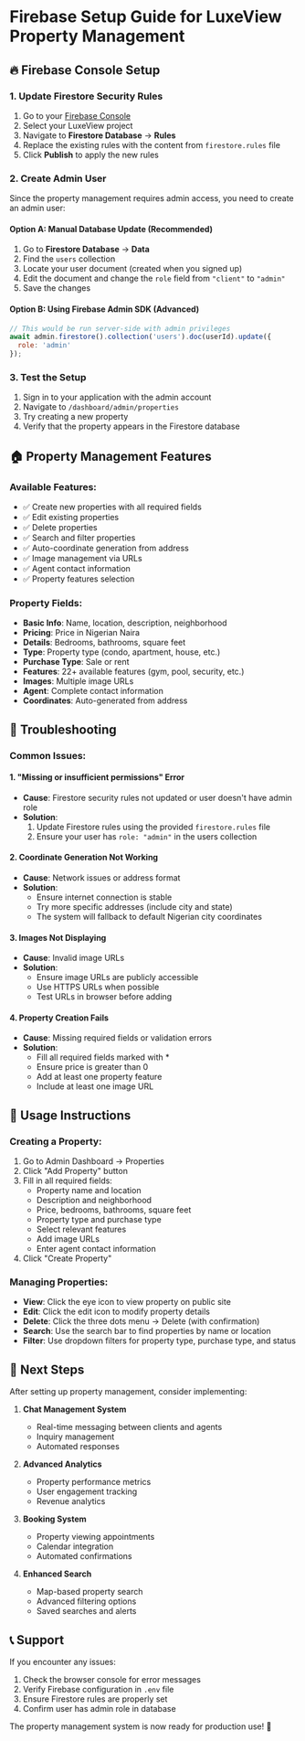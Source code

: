 # Firebase Setup Guide for LuxeView Property Management

## 🔥 Firebase Console Setup

### 1. Update Firestore Security Rules

1. Go to your [Firebase Console](https://console.firebase.google.com)
2. Select your LuxeView project
3. Navigate to **Firestore Database** → **Rules**
4. Replace the existing rules with the content from `firestore.rules` file
5. Click **Publish** to apply the new rules

### 2. Create Admin User

Since the property management requires admin access, you need to create an admin user:

#### Option A: Manual Database Update (Recommended)
1. Go to **Firestore Database** → **Data**
2. Find the `users` collection
3. Locate your user document (created when you signed up)
4. Edit the document and change the `role` field from `"client"` to `"admin"`
5. Save the changes

#### Option B: Using Firebase Admin SDK (Advanced)
```javascript
// This would be run server-side with admin privileges
await admin.firestore().collection('users').doc(userId).update({
  role: 'admin'
});
```

### 3. Test the Setup

1. Sign in to your application with the admin account
2. Navigate to `/dashboard/admin/properties`
3. Try creating a new property
4. Verify that the property appears in the Firestore database

## 🏠 Property Management Features

### Available Features:
- ✅ Create new properties with all required fields
- ✅ Edit existing properties
- ✅ Delete properties
- ✅ Search and filter properties
- ✅ Auto-coordinate generation from address
- ✅ Image management via URLs
- ✅ Agent contact information
- ✅ Property features selection

### Property Fields:
- **Basic Info**: Name, location, description, neighborhood
- **Pricing**: Price in Nigerian Naira
- **Details**: Bedrooms, bathrooms, square feet
- **Type**: Property type (condo, apartment, house, etc.)
- **Purchase Type**: Sale or rent
- **Features**: 22+ available features (gym, pool, security, etc.)
- **Images**: Multiple image URLs
- **Agent**: Complete contact information
- **Coordinates**: Auto-generated from address

## 🔧 Troubleshooting

### Common Issues:

#### 1. "Missing or insufficient permissions" Error
- **Cause**: Firestore security rules not updated or user doesn't have admin role
- **Solution**: 
  1. Update Firestore rules using the provided `firestore.rules` file
  2. Ensure your user has `role: "admin"` in the users collection

#### 2. Coordinate Generation Not Working
- **Cause**: Network issues or address format
- **Solution**: 
  - Ensure internet connection is stable
  - Try more specific addresses (include city and state)
  - The system will fallback to default Nigerian city coordinates

#### 3. Images Not Displaying
- **Cause**: Invalid image URLs
- **Solution**: 
  - Ensure image URLs are publicly accessible
  - Use HTTPS URLs when possible
  - Test URLs in browser before adding

#### 4. Property Creation Fails
- **Cause**: Missing required fields or validation errors
- **Solution**: 
  - Fill all required fields marked with *
  - Ensure price is greater than 0
  - Add at least one property feature
  - Include at least one image URL

## 📱 Usage Instructions

### Creating a Property:
1. Go to Admin Dashboard → Properties
2. Click "Add Property" button
3. Fill in all required fields:
   - Property name and location
   - Description and neighborhood
   - Price, bedrooms, bathrooms, square feet
   - Property type and purchase type
   - Select relevant features
   - Add image URLs
   - Enter agent contact information
4. Click "Create Property"

### Managing Properties:
- **View**: Click the eye icon to view property on public site
- **Edit**: Click the edit icon to modify property details
- **Delete**: Click the three dots menu → Delete (with confirmation)
- **Search**: Use the search bar to find properties by name or location
- **Filter**: Use dropdown filters for property type, purchase type, and status

## 🚀 Next Steps

After setting up property management, consider implementing:

1. **Chat Management System**
   - Real-time messaging between clients and agents
   - Inquiry management
   - Automated responses

2. **Advanced Analytics**
   - Property performance metrics
   - User engagement tracking
   - Revenue analytics

3. **Booking System**
   - Property viewing appointments
   - Calendar integration
   - Automated confirmations

4. **Enhanced Search**
   - Map-based property search
   - Advanced filtering options
   - Saved searches and alerts

## 📞 Support

If you encounter any issues:
1. Check the browser console for error messages
2. Verify Firebase configuration in `.env` file
3. Ensure Firestore rules are properly set
4. Confirm user has admin role in database

The property management system is now ready for production use! 🎉
